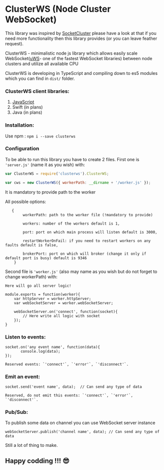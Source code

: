 # ClusterWS (Node Cluster WebSocket)

This library was inspired by [SocketCluster](https://github.com/SocketCluster/socketcluster) please have a look at that if you need more functionality then
this library provides (or you can leave feather request).

ClusterWS - minimalistic node js library which allows easily scale WebSocket([uWS](https://github.com/uNetworking/uWebSockets)- one of the fastest WebSocket libraries) between node clusters and utilize all available CPU

ClusterWS is developing in TypeScript and compiling down to es5 modules which you can find in `dist/` folder.

### ClusterWS client libraries:

1. [JavaScript](https://github.com/goriunov/ClusterWS-Client-JS)
2. Swift (in plans)
3. Java (in plans)

### Installation:

Use npm : `npm i --save clusterws`

### Configuration

To be able to run this library you have to create 2 files. First one is `'server.js'` (name it as you wish) with:

```js
var ClusterWS = require('clusterws').ClusterWS;

var cws = new ClusterWS({ workerPath: __dirname + '/worker.js' });
```

It is mandatory to provide path to the worker


All possible options:

       {
            workerPath: path to the worker file (!mandatory to provide)

            workers: number of the workers default is 1,

            port: port on which main process will listen default is 3000,

            restartWorkerOnFail: if you need to restart workers on any faults default is false,

            brokerPort: port on which will broker (change it only if default port is busy) default is 9346
        }


Second file is `'worker.js'` (also may name as you wish but do not forget to change workerPath) with:

    Here will go all server logic!

    module.exports = function(worker){
        var httpServer = worker.httpServer;
        var webSocketServer = worker.webSocketServer;

        webSocketServer.on('connect', function(socket){
            // Here write all logic with socket
        });
    }

### Listen to events:

    socket.on('any event name', function(data){
           console.log(data);
    });

    Reserved events: `'connect'`, `'error'`, `'disconnect'`.

### Emit an event:

    socket.send('event name', data);  // Can send any type of data

    Reserved, do not emit this events: `'connect'`, `'error'`, `'disconnect'`.

### Pub/Sub:

To publish some data on channel you can use WebSocket server instance

    webSocketServer.publish('channel name', data); // Can send any type of data


Still a lot of thing to make.


## Happy codding !!! :sunglasses:



